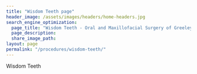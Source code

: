 ```yaml
---
title: "Wisdom Teeth page"
header_image: /assets/images/headers/home-headers.jpg
search_engine_optimization:
  page_title: "Wisdom Teeth - Oral and Maxillofacial Surgery of Greeley PC"
  page_description:
  share_image_path:
layout: page
permalink: "/procedures/wisdom-teeth/"
---
```


Wisdom Teeth